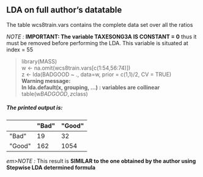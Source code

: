 ## LDA on full author’s datatable

The table wcs8train.vars contains the complete data set over all the ratios
	
<em>NOTE : </em> **IMPORTANT: The variable TAXESONG3A IS CONSTANT = 0** thus it must be removed before performing the LDA. This variable is situated at index = 55 

> library(MASS) <br>
> w <- na.omit(wcs8train.vars[c(1:54,56:74)]) <br>
> z <- lda(BADGOOD ~ ., data=w, prior = c(1,1)/2, CV = TRUE) <br>
> **Warning message:** <br>
> **In lda.default(x, grouping, ...) : variables are collinear** <br>
> table(w$BADGOOD, z$class)

 ##### <em>The printed output is:

|           | "Bad"    | "Good"       | 
| --------- | ------- | ------------ |
| "Bad"        |  19  | 32  |
| "Good"   | 162  | 1054   |

em>NOTE : </em> This result is **SIMILAR to the one obtained by the author using Stepwise LDA determined formula**
